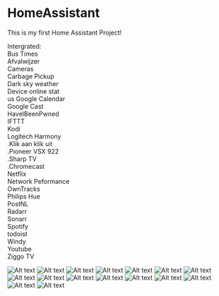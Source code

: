 # HomeAssistant

This is my first Home Assistant Project!

Intergrated:<br />
Bus Times<br />
Afvalwijzer<br />
Cameras<br />
Carbage Pickup<br />
Dark sky weather<br />
Device online stat<br />us
Google Calendar<br />
Google Cast<br />
HaveIBeenPwned<br />
IFTTT<br />
Kodi<br />
Logitech Harmony<br />
  .Klik aan klik uit<br />
  .Pioneer VSX 922<br />
  .Sharp TV<br />
  .Chromecast<br />
Netflix<br />
Network Peformance<br />
OwnTracks<br />
Philips Hue<br />
PostNL<br />
Radarr<br />
Sonarr<br />
Spotify<br />
todoist<br />
Windy<br />
Youtube<br />
Ziggo TV<br />

![Alt text](https://github.com/IIIdefconIII/Home-AssistantConfig/blob/master/screenshots/screenshot_1.png?raw=true "Title")
![Alt text](https://github.com/IIIdefconIII/Home-AssistantConfig/blob/master/screenshots/screenshot_2.png?raw=true "Title")
![Alt text](https://github.com/IIIdefconIII/Home-AssistantConfig/blob/master/screenshots/screenshot_3.png?raw=true "Title")
![Alt text](https://github.com/IIIdefconIII/Home-AssistantConfig/blob/master/screenshots/screenshot_4.png?raw=true "Title")
![Alt text](https://github.com/IIIdefconIII/Home-AssistantConfig/blob/master/screenshots/screenshot_5.png?raw=true "Title")
![Alt text](https://github.com/IIIdefconIII/Home-AssistantConfig/blob/master/screenshots/screenshot_6.png?raw=true "Title")
![Alt text](https://github.com/IIIdefconIII/Home-AssistantConfig/blob/master/screenshots/screenshot_7.png?raw=true "Title")
![Alt text](https://github.com/IIIdefconIII/Home-AssistantConfig/blob/master/screenshots/screenshot_8.png?raw=true "Title")
![Alt text](https://github.com/IIIdefconIII/Home-AssistantConfig/blob/master/screenshots/screenshot_9.png?raw=true "Title")
![Alt text](https://github.com/IIIdefconIII/Home-AssistantConfig/blob/master/screenshots/screenshot_10.png?raw=true "Title")
![Alt text](https://github.com/IIIdefconIII/Home-AssistantConfig/blob/master/screenshots/screenshot_11.png?raw=true "Title")
![Alt text](https://github.com/IIIdefconIII/Home-AssistantConfig/blob/master/screenshots/screenshot_12.png?raw=true "Title")
![Alt text](https://github.com/IIIdefconIII/Home-AssistantConfig/blob/master/screenshots/screenshot_13.png?raw=true "Title")
![Alt text](https://github.com/IIIdefconIII/Home-AssistantConfig/blob/master/screenshots/screenshot_14.png?raw=true "Title")
![Alt text](https://github.com/IIIdefconIII/Home-AssistantConfig/blob/master/screenshots/screenshot_15.png?raw=true "Title")
![Alt text](https://github.com/IIIdefconIII/Home-AssistantConfig/blob/master/screenshots/screenshot_16.png?raw=true "Title")
